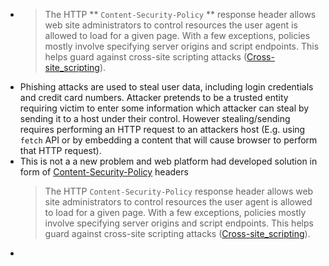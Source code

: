 - > The HTTP ** `Content-Security-Policy` ** response header allows
    web site administrators to control resources the user agent is allowed to load for a
    given page. With a few exceptions, policies mostly involve specifying server origins and
    script endpoints. This helps guard against cross-site scripting attacks
    ([Cross-site_scripting](https://developer.mozilla.org/en-US/docs/Glossary/Cross-site_scripting)).
- Phishing attacks are used to steal user data, including login credentials and credit card numbers. Attacker pretends to be a trusted entity requiring victim to enter some information which attacker can steal by sending it to a host under their control. However stealing/sending requires performing an HTTP request to an attackers host (E.g. using `fetch` API or by embedding a content that will cause browser to perform that HTTP request).
- This is not a a new problem and web platform had developed solution in form of [Content-Security-Policy](https://developer.mozilla.org/en-US/docs/Web/HTTP/Headers/Content-Security-Policy) headers
  > The HTTP `Content-Security-Policy` response header allows
    web site administrators to control resources the user agent is allowed to load for a
    given page. With a few exceptions, policies mostly involve specifying server origins and
    script endpoints. This helps guard against cross-site scripting attacks
    ([Cross-site_scripting](https://developer.mozilla.org/en-US/docs/Glossary/Cross-site_scripting)).
-